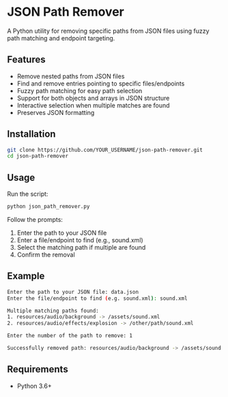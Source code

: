 # JSON Path Remover

A Python utility for removing specific paths from JSON files using fuzzy path matching and endpoint targeting.

## Features

- Remove nested paths from JSON files
- Find and remove entries pointing to specific files/endpoints
- Fuzzy path matching for easy path selection
- Support for both objects and arrays in JSON structure
- Interactive selection when multiple matches are found
- Preserves JSON formatting

## Installation

```bash
git clone https://github.com/YOUR_USERNAME/json-path-remover.git
cd json-path-remover
```

## Usage

Run the script:
```bash
python json_path_remover.py
```

Follow the prompts:
1. Enter the path to your JSON file
2. Enter a file/endpoint to find (e.g., sound.xml)
3. Select the matching path if multiple are found
4. Confirm the removal

## Example

```bash
Enter the path to your JSON file: data.json
Enter the file/endpoint to find (e.g. sound.xml): sound.xml

Multiple matching paths found:
1. resources/audio/background -> /assets/sound.xml
2. resources/audio/effects/explosion -> /other/path/sound.xml

Enter the number of the path to remove: 1

Successfully removed path: resources/audio/background -> /assets/sound.xml
```

## Requirements

- Python 3.6+ 
